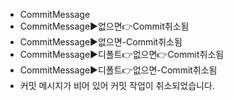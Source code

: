 - CommitMessage
- CommitMessage▶️없으면👉Commit취소됨
- CommitMessage▶️없으면-Commit취소됨
- CommitMessage▶️디폴트👉없으면👉Commit취소됨
- CommitMessage▶️디폴트👉없으면-Commit취소됨
- 커밋 메시지가 비어 있어 커밋 작업이 취소되었습니다.